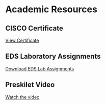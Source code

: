 # Academic Resources

## CISCO Certificate
[View Certificate](Cisco_Certificates.pdf)

## EDS Laboratory Assignments
[Download EDS Lab Assignments](EDS_Theory_Assignment_1.pdf)

## Preskilet Video
[Watch the video](Preskilet_Video_Link.pdf)
